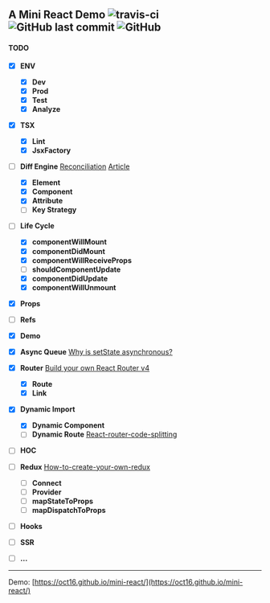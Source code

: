 ## A Mini React Demo ![travis-ci](https://travis-ci.org/oct16/mini-react-example.svg?branch=tw) ![GitHub last commit](https://img.shields.io/github/last-commit/oct16/mini-react-example) ![GitHub](https://img.shields.io/github/license/oct16/mini-react-example) 

#### TODO

- [x] **ENV**
    - [x] **Dev**
    - [x] **Prod**
    - [x] **Test**
    - [x] **Analyze**
- [x] **TSX**
    - [x] **Lint**
    - [x] **JsxFactory**
- [ ] **Diff Engine** [Reconciliation](https://reactjs.org/docs/reconciliation.html) [Article](https://github.com/hujiulong/blog/issues/4)
    - [x] **Element**
    - [x] **Component**
    - [x] **Attribute**
    - [ ] **Key Strategy**
- [ ] **Life Cycle**
    - [x] **componentWillMount**
    - [x] **componentDidMount**
    - [x] **componentWillReceiveProps**
    - [ ] **shouldComponentUpdate**
    - [x] **componentDidUpdate**
    - [x] **componentWillUnmount**
- [x] **Props**
- [ ] **Refs**
- [x] **Demo**
- [x] **Async Queue** [Why is setState asynchronous?](https://github.com/facebook/react/issues/11527)
- [x] **Router** [Build your own React Router v4](https://tylermcginnis.com/build-your-own-react-router-v4/)
    - [x] **Route**
    - [x] **Link**
- [x] **Dynamic Import** 
    - [x] **Dynamic Component**
    - [ ] **Dynamic Route** [React-router-code-splitting](https://tylermcginnis.com/react-router-code-splitting/)
- [ ] **HOC**
- [ ] **Redux** [How-to-create-your-own-redux](https://medium.com/@patrykandrzejewski/how-to-create-your-own-redux-9f89a80875e5)
     - [ ] **Connect**
     - [ ] **Provider**
     - [ ] **mapStateToProps**
     - [ ] **mapDispatchToProps**
- [ ] **Hooks**
- [ ] **SSR**
- [ ] **...**


---
Demo: [https://oct16.github.io/mini-react/](https://oct16.github.io/mini-react/)
